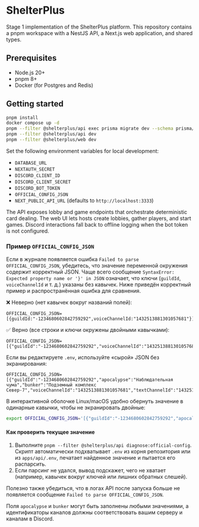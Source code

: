 # ShelterPlus

Stage 1 implementation of the ShelterPlus platform. This repository contains a pnpm workspace with a NestJS API, a Next.js web application, and shared types.

## Prerequisites

- Node.js 20+
- pnpm 8+
- Docker (for Postgres and Redis)

## Getting started

```bash
pnpm install
docker compose up -d
pnpm --filter @shelterplus/api exec prisma migrate dev --schema prisma/schema.prisma
pnpm --filter @shelterplus/api dev
pnpm --filter @shelterplus/web dev
```

Set the following environment variables for local development:

- `DATABASE_URL`
- `NEXTAUTH_SECRET`
- `DISCORD_CLIENT_ID`
- `DISCORD_CLIENT_SECRET`
- `DISCORD_BOT_TOKEN`
- `OFFICIAL_CONFIG_JSON`
- `NEXT_PUBLIC_API_URL` (defaults to `http://localhost:3333`)

The API exposes lobby and game endpoints that orchestrate deterministic card dealing. The web UI lets hosts create lobbies, gather players, and start games. Discord interactions fall back to offline logging when the bot token is not configured.

### Пример `OFFICIAL_CONFIG_JSON`

Если в журнале появляется ошибка `Failed to parse OFFICIAL_CONFIG_JSON`, убедитесь, что значение переменной окружения содержит корректный JSON. Чаще всего сообщение `SyntaxError: Expected property name or '}' in JSON` означает, что ключи (`guildId`, `voiceChannelId` и т. д.) указаны без кавычек. Ниже приведён корректный пример и распространённая ошибка для сравнения.

❌ Неверно (нет кавычек вокруг названий полей):

```text
OFFICIAL_CONFIG_JSON=[{guildId:"-1234680602842759292",voiceChannelId:"1432513881301057681"}]
```

✅ Верно (все строки и ключи окружены двойными кавычками):

```text
OFFICIAL_CONFIG_JSON=[{"guildId":"-1234680602842759292","voiceChannelId":"1432513881301057681"}]
```

Если вы редактируете `.env`, используйте «сырой» JSON без экранирования:

```env
OFFICIAL_CONFIG_JSON=[{"guildId":"-1234680602842759292","apocalypse":"Наблюдательная чума","bunker":"Подземный комплекс Север-7","voiceChannelId":"1432513881301057681","textChannelId":"1432513827471364209"}]
```

В интерактивной оболочке Linux/macOS удобно обернуть значение в одинарные кавычки, чтобы не экранировать двойные:

```bash
export OFFICIAL_CONFIG_JSON='[{"guildId":"-1234680602842759292","apocalypse":"Наблюдательная чума","bunker":"Подземный комплекс Север-7","voiceChannelId":"1432513881301057681","textChannelId":"1432513827471364209"}]'
```

#### Как проверить текущее значение

1. Выполните `pnpm --filter @shelterplus/api diagnose:official-config`. Скрипт автоматически подхватывает `.env` из корня репозитория или из `apps/api/.env`, печатает найденное значение и пытается его распарсить.
2. Если парсинг не удался, вывод подскажет, чего не хватает (например, кавычек вокруг ключей или лишних обратных слешей).

Полезно также убедиться, что в логах API после запуска больше не появляется сообщение `Failed to parse OFFICIAL_CONFIG_JSON`.

Поля `apocalypse` и `bunker` могут быть заполнены любыми значениями, а идентификаторы каналов должны соответствовать вашим серверу и каналам в Discord.
